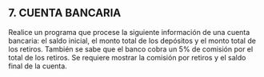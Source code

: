 ## 7. CUENTA BANCARIA
Realice un programa que procese la siguiente información de una cuenta bancaria: el saldo inicial, el monto total de los depósitos y el monto total de los retiros. También se sabe que el banco cobra un 5% de comisión por el total de los retiros. Se requiere mostrar la comisión por retiros y el saldo final de la cuenta.